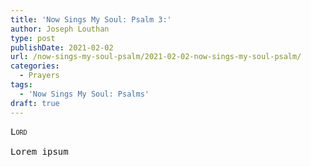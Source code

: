 ```yaml
---
title: 'Now Sings My Soul: Psalm 3:'
author: Joseph Louthan
type: post
publishDate: 2021-02-02
url: /now-sings-my-soul-psalm/2021-02-02-now-sings-my-soul-psalm/
categories:
  - Prayers
tags:
  - 'Now Sings My Soul: Psalms'
draft: true
---
```

<pre>
<div style="font-variant: small-caps;">Lord</div>
Lorem ipsum
</pre>
